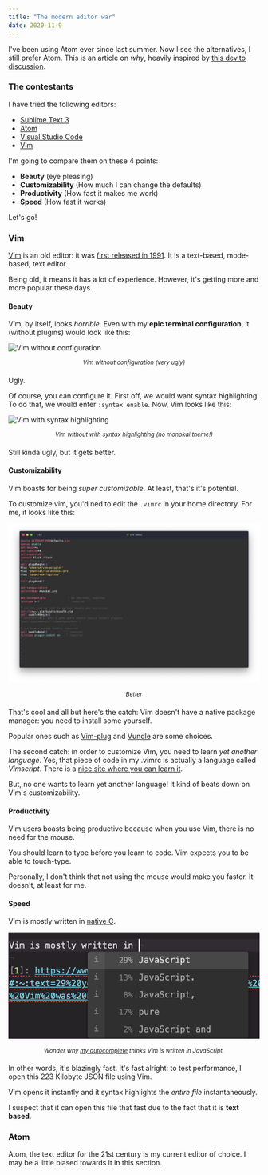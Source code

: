 ```yaml
---
title: "The modern editor war"
date: 2020-11-9
---
```


I've been using Atom ever since last summer. Now I see the alternatives, I still prefer Atom. This is an article on *why*, heavily inspired by [this dev.to discussion](https://dev.to/ben/is-there-a-future-for-the-atom-editor-5dno).

### The contestants

I have tried the following editors:

 - [Sublime Text 3](https://www.sublimetext.com/)
 - [Atom](https://atom.io/)
 - [Visual Studio Code](https://code.visualstudio.com/)
 - [Vim](https://www.vim.org/)

I'm going to compare them on these 4 points:

 - **Beauty** (eye pleasing)
 - **Customizability** (How much I can change the defaults)
 - **Productivity** (How fast it makes me work)
 - **Speed** (How fast it works)

Let's go!

### Vim

[Vim](https://en.wikipedia.org/wiki/Vim_(text_editor)) is an old editor: it was [first released in 1991][1]. It is a text-based, mode-based, text editor.

Being old, it means it has a lot of experience. However, it's getting more and more popular these days.

#### Beauty

Vim, by itself, looks *horrible*. Even with my **epic terminal configuration**, it (without plugins) would look like this:

![Vim without configuration](../assets/img/vim-no-config.png)

<center><sup><em>Vim without configuration (very ugly)</em></sup></center>

Ugly.

Of course, you can configure it. First off, we would want syntax highlighting. To do that, we would enter `:syntax enable`. Now, Vim looks like this:

![Vim with syntax highlighting](../assets/img/vim-syntax-enable.png)

<center><sup><em>Vim without with syntax highlighting (no monokai theme!)</em></sup></center>

Still kinda ugly, but it gets better.

#### Customizability

Vim boasts for being *super customizable*. At least, that's it's potential.

To customize vim, you'd ned to edit the `.vimrc` in your home directory. For me, it looks like this:

![My vimrc](../assets/images/my-vimrc.png)
<center><sup><em>Better</em></sup></center>

That's cool and all but here's the catch: Vim doesn't have a native package manager: you need to install some yourself.

Popular ones such as [Vim-plug](https://github.com/junegunn/vim-plug) and [Vundle](https://github.com/VundleVim/Vundle.vim) are some choices.

The second catch: in order to customize Vim, you need to learn *yet another language*. Yes, that piece of code in my .vimrc is actually a language called *Vimscript*. There is a [nice site where you can learn it](https://learnvimscriptthehardway.stevelosh.com/).

But, no one wants to learn yet another language! It kind of beats down on Vim's customizability.

#### Productivity

Vim users boasts being productive because when you use Vim, there is no need for the mouse.

You should learn to type before you learn to code. Vim expects you to be able to touch-type.

Personally, I don't think that not using the mouse would make you faster. It doesn't, at least for me.

#### Speed

Vim is mostly written in [native C](https://github.com/vim/vim/search?l=c).

![Vim is written in C, you numbskull](../assets/images/tabnine-is-funny.png)
<center><sup><em>Wonder why <a href="https://www.tabnine.com/">my autocomplete</a> thinks Vim is written in JavaScript.</em></sup></center>

In other words, it's blazingly fast. It's fast alright: to test performance, I open this 223 Kilobyte JSON file using Vim.

Vim opens it instantly and it syntax highlights the *entire file* instantaneously.

I suspect that it can open this file that fast due to the fact that it is **text based**.

### Atom

Atom, the text editor for the 21st century is my current editor of choice. I may be a little biased towards it in this section.


[1]: https://www.vim.org/#:~:text=29%20years%20ago%20the%20very%20first%20version%20of%20Vim%20was%20built%20and%20distributed
